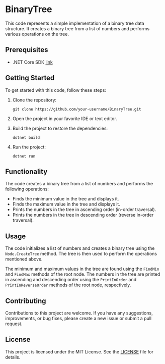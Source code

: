 # BinaryTree

This code represents a simple implementation of a binary tree data structure. It creates a binary tree from a list of numbers and performs various operations on the tree.

## Prerequisites

- .NET Core SDK [link](https://dotnet.microsoft.com/download)

## Getting Started

To get started with this code, follow these steps:

1. Clone the repository:

   ```shell
   git clone https://github.com/your-username/BinaryTree.git
   ```

2. Open the project in your favorite IDE or text editor.

3. Build the project to restore the dependencies:

   ```shell
   dotnet build
   ```

4. Run the project:

   ```shell
   dotnet run
   ```

## Functionality

The code creates a binary tree from a list of numbers and performs the following operations:

- Finds the minimum value in the tree and displays it.
- Finds the maximum value in the tree and displays it.
- Prints the numbers in the tree in ascending order (in-order traversal).
- Prints the numbers in the tree in descending order (reverse in-order traversal).

## Usage

The code initializes a list of numbers and creates a binary tree using the `Node.CreateTree` method. The tree is then used to perform the operations mentioned above.

The minimum and maximum values in the tree are found using the `FindMin` and `FindMax` methods of the root node. The numbers in the tree are printed in ascending and descending order using the `PrintInOrder` and `PrintInReverseOrder` methods of the root node, respectively.

## Contributing

Contributions to this project are welcome. If you have any suggestions, improvements, or bug fixes, please create a new issue or submit a pull request.

## License

This project is licensed under the MIT License. See the [LICENSE](LICENSE) file for details.
